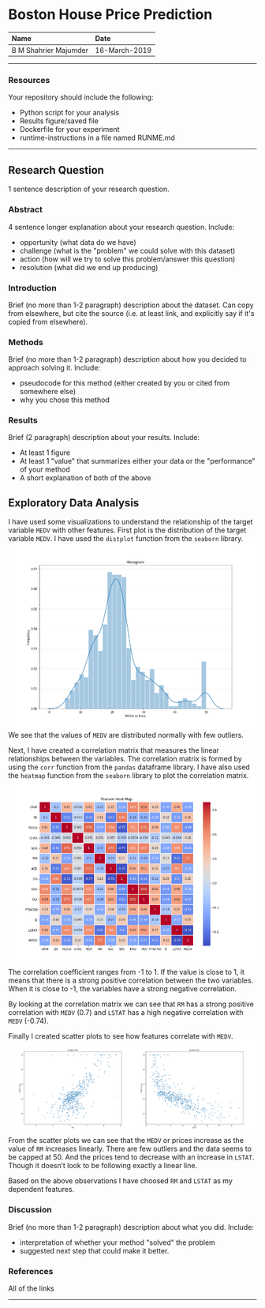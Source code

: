 # Boston House Price Prediction

| Name | Date |
|:-------|:---------------|
| B M Shahrier Majumder | 16-March-2019 |

-----

### Resources
Your repository should include the following:

- Python script for your analysis
- Results figure/saved file
- Dockerfile for your experiment
- runtime-instructions in a file named RUNME.md

-----

## Research Question

1 sentence description of your research question.

### Abstract

4 sentence longer explanation about your research question. Include:

- opportunity (what data do we have)
- challenge (what is the "problem" we could solve with this dataset)
- action (how will we try to solve this problem/answer this question)
- resolution (what did we end up producing)

### Introduction

Brief (no more than 1-2 paragraph) description about the dataset. Can copy from elsewhere, but cite the source (i.e. at least link, and explicitly say if it's copied from elsewhere).

### Methods

Brief (no more than 1-2 paragraph) description about how you decided to approach solving it. Include:

- pseudocode for this method (either created by you or cited from somewhere else)
- why you chose this method

### Results

Brief (2 paragraph) description about your results. Include:

- At least 1 figure
- At least 1 "value" that summarizes either your data or the "performance" of your method
- A short explanation of both of the above

## Exploratory Data Analysis
I have used some visualizations to understand the relationship of the target variable `MEDV` with other features.
First plot is the distribution of the target variable `MEDV`. I have used the `distplot` function from the `seaborn` library.
![alt text](https://github.com/bmshahrier/boston-house-price-prediction/blob/master/plots/histMEDV.png "Histogram")
We see that the values of `MEDV` are distributed normally with few outliers.

Next, I have created a correlation matrix that measures the linear relationships between the variables. The correlation matrix is formed by using the `corr` function from the `pandas` dataframe library. I have also used the `heatmap` function from the `seaborn` library to plot the correlation matrix.
![alt text](https://github.com/bmshahrier/boston-house-price-prediction/blob/master/plots/PearsonHeatMap.png "Pearson Heat Map")
The correlation coefficient ranges from -1 to 1. If the value is close to 1, it means that there is a strong positive correlation between the two variables. When it is close to -1, the variables have a strong negative correlation.

By looking at the correlation matrix we can see that `RM` has a strong positive correlation with `MEDV` (0.7) and `LSTAT` has a high negative correlation with `MEDV` (-0.74).

Finally I created scatter plots to see how features correlate with `MEDV`.
![alt text](https://github.com/bmshahrier/boston-house-price-prediction/blob/master/plots/scatter-RM-MEDV-LSTAT-MEDV.png "Scatter Plot")
From the scatter plots we can see that the `MEDV` or prices increase as the value of `RM` increases linearly. There are few outliers and the data seems to be capped at 50. And the prices tend to decrease with an increase in `LSTAT`. Though it doesn’t look to be following exactly a linear line.

Based on the above observations I have choosed `RM` and `LSTAT` as my dependent features. 



### Discussion
Brief (no more than 1-2 paragraph) description about what you did. Include:

- interpretation of whether your method "solved" the problem
- suggested next step that could make it better.

### References
All of the links

-------
